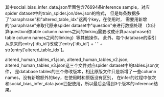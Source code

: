 其中social_bias_infer_data.json里面包含76994条inference sample，对应spider dataset中的train_spider.jon/dev.json的格式，
但是每条数据多了"paraphrase"和"altered_table_idx"这两个key，在使用时，
需要用新增的“paraphrase”来取代原来spider dataset中"question"来进行数据处理
（如计算question和table column names之间的linking需要改成计算paraphrase和table column names之间的linking）等其他操作。
此外，每个database的索引从原来的entry['db_id']改成了entry['db_id'] + ' ' + str(entry['altered_table_idx']。

altered_human_tables_v1.json, altered_human_tables_v2.json, altered_human_tables_v3.json这三个文件对应spider dataset中的tables.json文件，
是database tables的三个修改版本，相比原版文件只是新增了一些column names，没有新增额外的key，在使用时和原版没有区别，
在infer的过程中依次和social_bias_infer_data.json匹配使用，所以最后会得到3个版本的inference结果。
